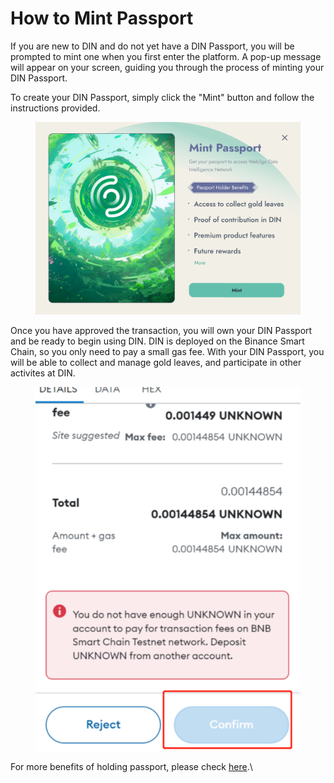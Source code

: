 # How to Mint Passport

If you are new to DIN and do not yet have a DIN Passport, you will be prompted to mint one when you first enter the platform. A pop-up message will appear on your screen, guiding you through the process of minting your DIN Passport.

To create your DIN Passport, simply click the "Mint" button and follow the instructions provided.&#x20;

<figure><img src="../../.gitbook/assets/image.png" alt=""><figcaption></figcaption></figure>

Once you have approved the transaction, you will own your DIN Passport and be ready to begin using DIN.  DIN is deployed on the Binance Smart Chain, so you only need to pay a small gas fee. With your DIN Passport, you will be able to collect and manage gold leaves, and participate in other activites at DIN.

<figure><img src="../../.gitbook/assets/image (10).png" alt=""><figcaption></figcaption></figure>

For more benefits of holding passport, please check [here](./).\








